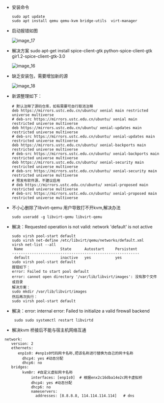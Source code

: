 - 安装命令
  ```
  sudo apt update
  sudo apt install qemu qemu-kvm bridge-utils  virt-manager
  ```
- 启动报错如图

  ![image_17](../../../img/image_17.png)

- 解决方案
  sudo apt-get install spice-client-gtk python-spice-client-gtk gir1.2-spice-client-gtk-3.0

  ![image_16](../../../img/image_16.png)
- 缺乏安装包，需要增加新的源

  ![image_18](../../../img/image_18.png)

- 新源整理如下：
  ```
  # 默认注释了源码仓库，如有需要可自行取消注释
  deb https://mirrors.ustc.edu.cn/ubuntu/ xenial main restricted universe multiverse
  # deb-src https://mirrors.ustc.edu.cn/ubuntu/ xenial main restricted universe multiverse
  deb https://mirrors.ustc.edu.cn/ubuntu/ xenial-updates main restricted universe multiverse
  # deb-src https://mirrors.ustc.edu.cn/ubuntu/ xenial-updates main restricted universe multiverse
  deb https://mirrors.ustc.edu.cn/ubuntu/ xenial-backports main restricted universe multiverse
  # deb-src https://mirrors.ustc.edu.cn/ubuntu/ xenial-backports main restricted universe multiverse
  deb https://mirrors.ustc.edu.cn/ubuntu/ xenial-security main restricted universe multiverse
  # deb-src https://mirrors.ustc.edu.cn/ubuntu/ xenial-security main restricted universe multiverse
  # 预发布软件源，不建议启用
  # deb https://mirrors.ustc.edu.cn/ubuntu/ xenial-proposed main restricted universe multiverse
  # deb-src https://mirrors.ustc.edu.cn/ubuntu/ xenial-proposed main restricted universe multiverse
  ```
- 不小心删除了libvirt-qemu 用户导致打不开kvm,解决办法
  ```
  sudo useradd -g libvirt-qemu libvirt-qemu
  ```
- 解决：Requested operation is not valid: network 'default' is not active
  ```
  sudo virsh pool-start default
  sudo virsh net-define /etc/libvirt/qemu/networks/default.xml
  virsh net-list --all
   Name                 State      Autostart     Persistent
  ----------------------------------------------------------
   default              inactive   yes           yes
  sudo virsh pool-start default
  报错如下：
  error: Failed to start pool default
  error: cannot open directory '/var/lib/libvirt/images': 没有那个文件或目录
  解决方案：
  sudo mkdir /var/lib/libvirt/images
  然后再次执行：
  sudo virsh pool-start default
  ```
- 解决：error: internal error: Failed to initialize a valid firewall backend
  ```
   sudo sudo systemctl restart libvirtd
  ```
- 解决kvm 桥接后不能与宿主机网络互通
```
network:
   version: 2
   ethernets:
      enp1s0: #enp1s0代码网卡名称,把该名称进行替换为自己的网卡名称
        dhcp4: yes #动态分配
        dhcp6: no
   bridges:
        kvmBr: #自定义虚拟网卡名称
            interfaces: [enp1s0]  # 根据enx2c16dba14e2c网卡虚拟桥
            dhcp4: yes #动态分配
            dhcp6: no
            nameservers:
              addresses: [8.8.8.8, 114.114.114.114]   # dns             
```
